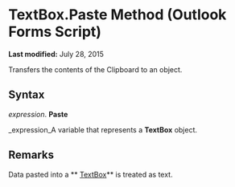 
# TextBox.Paste Method (Outlook Forms Script)

 **Last modified:** July 28, 2015

Transfers the contents of the Clipboard to an object.

## Syntax

 _expression_. **Paste**

 _expression_A variable that represents a  **TextBox** object.


## Remarks

Data pasted into a  ** [TextBox](4a0e4a3d-beca-9f94-7e27-469c4bafe250.md)** is treated as text.

